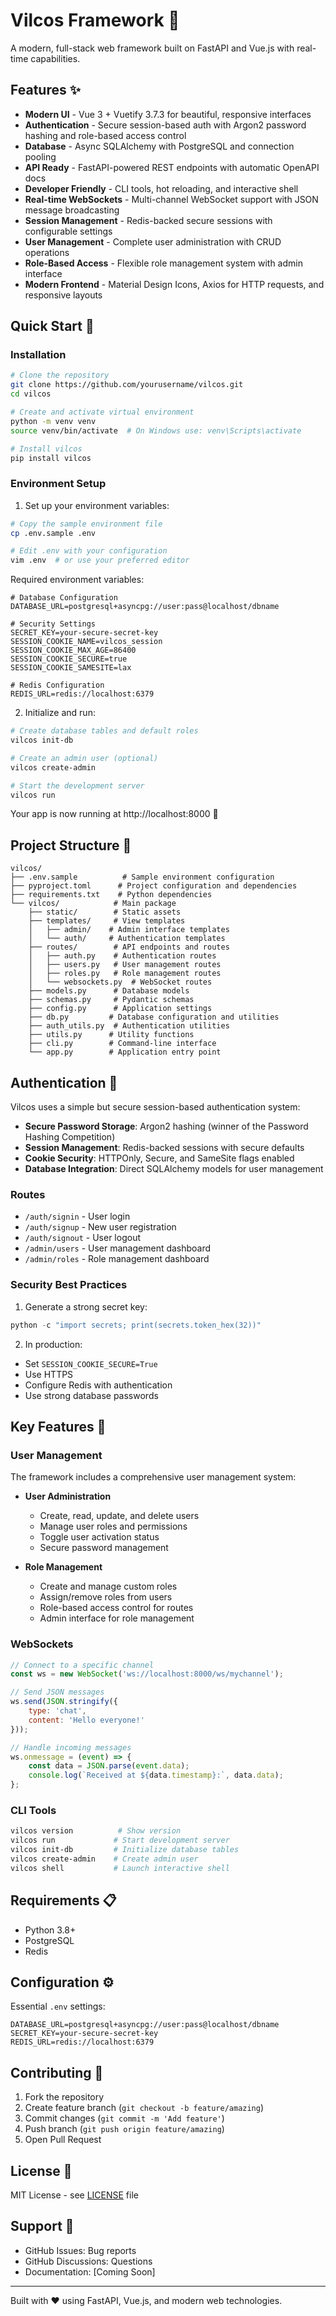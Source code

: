 # Vilcos Framework 🚀

A modern, full-stack web framework built on FastAPI and Vue.js with real-time capabilities.

## Features ✨

- **Modern UI** - Vue 3 + Vuetify 3.7.3 for beautiful, responsive interfaces
- **Authentication** - Secure session-based auth with Argon2 password hashing and role-based access control
- **Database** - Async SQLAlchemy with PostgreSQL and connection pooling
- **API Ready** - FastAPI-powered REST endpoints with automatic OpenAPI docs
- **Developer Friendly** - CLI tools, hot reloading, and interactive shell
- **Real-time WebSockets** - Multi-channel WebSocket support with JSON message broadcasting
- **Session Management** - Redis-backed secure sessions with configurable settings
- **User Management** - Complete user administration with CRUD operations
- **Role-Based Access** - Flexible role management system with admin interface
- **Modern Frontend** - Material Design Icons, Axios for HTTP requests, and responsive layouts

## Quick Start 🏃

### Installation

```bash
# Clone the repository
git clone https://github.com/yourusername/vilcos.git
cd vilcos

# Create and activate virtual environment
python -m venv venv
source venv/bin/activate  # On Windows use: venv\Scripts\activate

# Install vilcos
pip install vilcos
```

### Environment Setup

1. Set up your environment variables:

```bash
# Copy the sample environment file
cp .env.sample .env

# Edit .env with your configuration
vim .env  # or use your preferred editor
```

Required environment variables:
```env
# Database Configuration
DATABASE_URL=postgresql+asyncpg://user:pass@localhost/dbname

# Security Settings
SECRET_KEY=your-secure-secret-key
SESSION_COOKIE_NAME=vilcos_session
SESSION_COOKIE_MAX_AGE=86400
SESSION_COOKIE_SECURE=true
SESSION_COOKIE_SAMESITE=lax

# Redis Configuration
REDIS_URL=redis://localhost:6379
```

2. Initialize and run:

```bash
# Create database tables and default roles
vilcos init-db

# Create an admin user (optional)
vilcos create-admin

# Start the development server
vilcos run
```

Your app is now running at http://localhost:8000 🎉

## Project Structure 📁

```
vilcos/
├── .env.sample          # Sample environment configuration
├── pyproject.toml      # Project configuration and dependencies
├── requirements.txt    # Python dependencies
└── vilcos/            # Main package
    ├── static/        # Static assets
    ├── templates/     # View templates
    │   ├── admin/    # Admin interface templates
    │   └── auth/     # Authentication templates
    ├── routes/        # API endpoints and routes
    │   ├── auth.py    # Authentication routes
    │   ├── users.py   # User management routes
    │   ├── roles.py   # Role management routes
    │   └── websockets.py  # WebSocket routes
    ├── models.py      # Database models
    ├── schemas.py     # Pydantic schemas
    ├── config.py      # Application settings
    ├── db.py         # Database configuration and utilities
    ├── auth_utils.py  # Authentication utilities
    ├── utils.py      # Utility functions
    ├── cli.py        # Command-line interface
    └── app.py        # Application entry point
```

## Authentication 🔑

Vilcos uses a simple but secure session-based authentication system:

- **Secure Password Storage**: Argon2 hashing (winner of the Password Hashing Competition)
- **Session Management**: Redis-backed sessions with secure defaults
- **Cookie Security**: HTTPOnly, Secure, and SameSite flags enabled
- **Database Integration**: Direct SQLAlchemy models for user management

### Routes

- `/auth/signin` - User login
- `/auth/signup` - New user registration
- `/auth/signout` - User logout
- `/admin/users` - User management dashboard
- `/admin/roles` - Role management dashboard

### Security Best Practices

1. Generate a strong secret key:
```python
python -c "import secrets; print(secrets.token_hex(32))"
```

2. In production:
- Set `SESSION_COOKIE_SECURE=True`
- Use HTTPS
- Configure Redis with authentication
- Use strong database passwords

## Key Features 🔑

### User Management

The framework includes a comprehensive user management system:

- **User Administration**
  - Create, read, update, and delete users
  - Manage user roles and permissions
  - Toggle user activation status
  - Secure password management

- **Role Management**
  - Create and manage custom roles
  - Assign/remove roles from users
  - Role-based access control for routes
  - Admin interface for role management

### WebSockets

```javascript
// Connect to a specific channel
const ws = new WebSocket('ws://localhost:8000/ws/mychannel');

// Send JSON messages
ws.send(JSON.stringify({ 
    type: 'chat',
    content: 'Hello everyone!' 
}));

// Handle incoming messages
ws.onmessage = (event) => {
    const data = JSON.parse(event.data);
    console.log(`Received at ${data.timestamp}:`, data.data);
};
```

### CLI Tools

```bash
vilcos version          # Show version
vilcos run             # Start development server
vilcos init-db         # Initialize database tables
vilcos create-admin    # Create admin user
vilcos shell           # Launch interactive shell
```

## Requirements 📋

- Python 3.8+
- PostgreSQL
- Redis

## Configuration ⚙️

Essential `.env` settings:

```env
DATABASE_URL=postgresql+asyncpg://user:pass@localhost/dbname
SECRET_KEY=your-secure-secret-key
REDIS_URL=redis://localhost:6379
```

## Contributing 🤝

1. Fork the repository
2. Create feature branch (`git checkout -b feature/amazing`)
3. Commit changes (`git commit -m 'Add feature'`)
4. Push branch (`git push origin feature/amazing`)
5. Open Pull Request

## License 📄

MIT License - see [LICENSE](LICENSE) file

## Support 💬

- GitHub Issues: Bug reports
- GitHub Discussions: Questions
- Documentation: [Coming Soon]

---

Built with ❤️ using FastAPI, Vue.js, and modern web technologies.